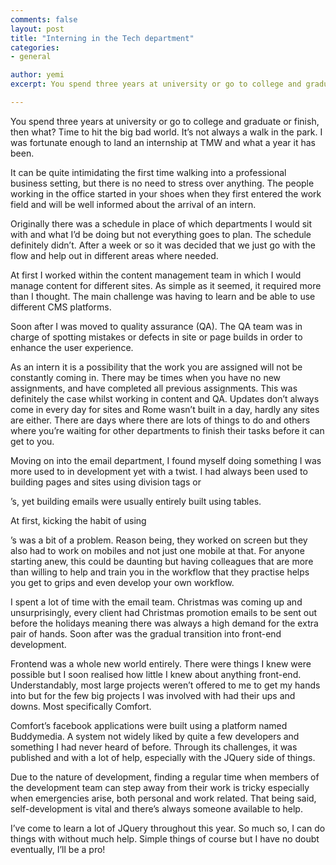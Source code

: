 ```yaml
---
comments: false
layout: post
title: "Interning in the Tech department"
categories:
- general

author: yemi
excerpt: You spend three years at university or go to college and graduate or finish, then what? Time to hit the big bad world. It’s not always a walk in the park.

---
```


You spend three years at university or go to college and graduate or finish, then what? Time to hit the big bad world. It’s not always a walk in the park.
I was fortunate enough to land an internship at TMW and what a year it has been.

It can be quite intimidating the first time walking into a professional business setting, but there is no need to stress over anything.  The people working in the office started in your shoes when they first entered the work field and will be well informed about the arrival of an intern.

Originally there was a schedule in place of which departments I would sit with and what I’d be doing but not everything goes to plan. The schedule definitely didn’t. After a week or so it was decided that we just go with the flow and help out in different areas where needed.

At first I worked within the content management team in which I would manage content for different sites. As simple as it seemed, it required more than I thought. The main challenge was having to learn and be able to use different CMS platforms.

Soon after I was moved to quality assurance (QA). The QA team was in charge of spotting mistakes or defects in site or page builds in order to enhance the user experience.

As an intern it is a possibility that the work you are assigned will not be constantly coming in.  There may be times when you have no new assignments, and have completed all previous assignments. This was definitely the case whilst working in content and QA. Updates don’t always come in every day for sites and Rome wasn’t built in a day, hardly any sites are either.
There are days where there are lots of things to do and others where you’re waiting for other departments to finish their tasks before it can get to you.

Moving on into the email department, I found myself doing something I was more used to in development yet with a twist. I had always been used to building pages and sites using division tags or <div>’s, yet building emails were usually entirely built using tables.

At first, kicking the habit of using <div>’s was a bit of a problem. Reason being, they worked on screen but they also had to work on mobiles and not just one mobile at that. For anyone starting anew, this could be daunting but having colleagues that are more than willing to help and train you in the workflow that they practise helps you get to grips and even develop your own workflow.

I spent a lot of time with the email team. Christmas was coming up and unsurprisingly, every client had Christmas promotion emails to be sent out before the holidays meaning there was always a high demand for the extra pair of hands.
Soon after was the gradual transition into front-end development.

Frontend was a whole new world entirely. There were things I knew were possible but I soon realised how little I knew about anything front-end. Understandably, most large projects weren’t offered to me to get my hands into but for the few big projects I was involved with had their ups and downs.
Most specifically Comfort.

Comfort’s facebook applications were built using a platform named Buddymedia. A system not widely liked by quite a few developers and something I had never heard of before. Through its challenges, it was published and with a lot of help, especially with the JQuery side of things.

Due to the nature of development, finding a regular time when members of the development team can step away from their work is tricky especially when emergencies arise, both personal and work related.
That being said, self-development is vital and there’s always someone available to help.

I’ve come to learn a lot of JQuery throughout this year. So much so, I can do things with without much help. Simple things of course but I have no doubt eventually, I’ll be a pro!


